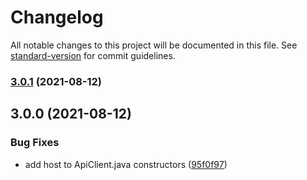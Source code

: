 # Changelog

All notable changes to this project will be documented in this file. See [standard-version](https://github.com/conventional-changelog/standard-version) for commit guidelines.

### [3.0.1](https://github.com/Panzer1119/radarr4j/compare/v3.0.0...v3.0.1) (2021-08-12)

## 3.0.0 (2021-08-12)


### Bug Fixes

* add host to ApiClient.java constructors ([95f0f97](https://github.com/Panzer1119/radarr4j/commit/95f0f9739d008fdb9889be66e368330b39de127b))
